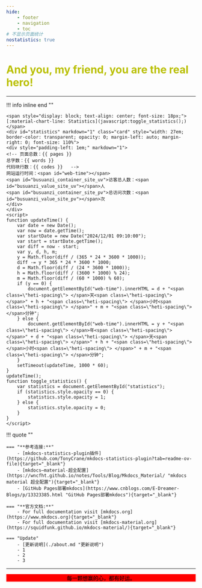 ```yaml
---
hide:
    - footer
    - navigation
    - toc
# 不显示页面统计
nostatistics: true
---
```


<!-- # <font color=#"789510"> **Welcome to Rango's note!** </font> -->
# <font color="back"> **And you, my friend, you are the real hero!** </font>

---

!!! info inline end ""

    <span style="display: block; text-align: center; font-size: 18px;">
    [:material-chart-line: Statistics](javascript:toggle_statistics();)
    </span>
    <div id="statistics" markdown="1" class="card" style="width: 27em; border-color: transparent; opacity: 0; margin-left: auto; margin-right: 0; font-size: 110%">
    <div style="padding-left: 1em;" markdown="1">
    <!-- 页面总数：{{ pages }}  
    总字数：{{ words }}  
    代码块行数：{{ codes }}   -->
    网站运行时间：<span id="web-time"></span>  
    <span id="busuanzi_container_site_uv">访客总人数：<span id="busuanzi_value_site_uv"></span>人  
    <span id="busuanzi_container_site_pv">总访问次数：<span id="busuanzi_value_site_pv"></span>次
    </div>
    </div>
    <script>
    function updateTime() {
        var date = new Date();
        var now = date.getTime();
        var startDate = new Date("2024/12/01 09:10:00");
        var start = startDate.getTime();
        var diff = now - start;
        var y, d, h, m;
        y = Math.floor(diff / (365 * 24 * 3600 * 1000));
        diff -= y * 365 * 24 * 3600 * 1000;
        d = Math.floor(diff / (24 * 3600 * 1000));
        h = Math.floor(diff / (3600 * 1000) % 24);
        m = Math.floor(diff / (60 * 1000) % 60);
        if (y == 0) {
            document.getElementById("web-time").innerHTML = d + "<span class=\"heti-spacing\"> </span>天<span class=\"heti-spacing\"> </span>" + h + "<span class=\"heti-spacing\"> </span>小时<span class=\"heti-spacing\"> </span>" + m + "<span class=\"heti-spacing\"> </span>分钟";
        } else {
            document.getElementById("web-time").innerHTML = y + "<span class=\"heti-spacing\"> </span>年<span class=\"heti-spacing\"> </span>" + d + "<span class=\"heti-spacing\"> </span>天<span class=\"heti-spacing\"> </span>" + h + "<span class=\"heti-spacing\"> </span>小时<span class=\"heti-spacing\"> </span>" + m + "<span class=\"heti-spacing\"> </span>分钟";
        }
        setTimeout(updateTime, 1000 * 60);
    }
    updateTime();
    function toggle_statistics() {
        var statistics = document.getElementById("statistics");
        if (statistics.style.opacity == 0) {
            statistics.style.opacity = 1;
        } else {
            statistics.style.opacity = 0;
        }
    }
    </script>

!!! quote ""

    === "**参考连接:**"
        - [mkdocs-statistics-plugin插件](https://github.com/TonyCrane/mkdocs-statistics-plugin?tab=readme-ov-file){target="_blank"}
        - [mkdocs—material-超全配置](https://wncfht.github.io/notes/Tools/Blog/Mkdocs_Material/ "mkdocs material 超全配置"){target="_blank"}
        - [GitHub Pages部署mkdocs](https://www.cnblogs.com/E-Dreamer-Blogs/p/13323385.html "GitHub Pages部署mkdocs"){target="_blank"}

    === "**官方文档:**"
        - For full documentation visit [mkdocs.org](https://www.mkdocs.org){target="_blank"}
        - For full documentation visit [mkdocs-material.org](https://squidfunk.github.io/mkdocs-material/){target="_blank"}

    === "Update"
        - [更新说明](./about.md "更新说明")
        - 1
        - 2
        - 3

---
<center> <font color="black"> <p style="background-color: red;"> 每一颗想赢的心，都有好运。</p>  </font> </center> 



